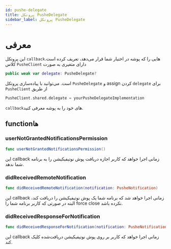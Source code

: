 ```yaml
---
id: pushe-delegate
title: پروتکل PusheDelegate
sidebar_label: پروتکل PusheDelegate
---
```


# معرفی

این پروتکل `callback`هایی را که پوشه در اختیار شما قرار می‌دهد، تعریف کرده است. کلاس `PusheClient` دارای متغیری به صورت
```swift
public weak var delegate: PusheDelegate?
```
است. می‌توانید با پیاده‌سازی پروتکل `PusheDelegate` و assign کردن ‍‍‍`delegate` برای `PusheClient` از طریق 
```swift
PusheClient.shared.delegate = yourPusheDelegateImplementation
```
`callback`های خود را به پوشه معرفی کنید.

## functionها

### userNotGrantedNotificationsPermission

```swift
func userNotGrantedNotificationsPermission()
```

این callback زمانی اجرا خواهد که کاربر اجازه دریافت پوش نوتیفیکیشن را به برنامه شما ندهد.

### didReceivedRemoteNotification

```swift
func didReceivedRemoteNotification(notification: PusheNotification)
```

این callback زمانی اجرا خواهد شد که برنامه شما یک پوش نوتیفیکیشن را دریافت کند، البته در صورتی که کاربر برنامه شما را force close نکرده باشد.

### didReceivedResponseForNotification

```swift
func didReceivedResponseForNotification(notification: PusheNotification)
```
این callback زمانی اجرا خواهد که کاربر بر روی پوش نوتیفیکیشن دریافت‌شده کلیک کند.